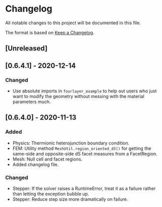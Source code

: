# Changelog
All notable changes to this project will be documented in this file.

The format is based on [Keep a Changelog](https://keepachangelog.com/en/1.0.0/).

## [Unreleased]

## [0.6.4.1] - 2020-12-14
### Changed
- Use absolute imports in `fourlayer_example` to help out users who
  just want to modify the geometry without messing with the material
  parameters much.

## [0.6.4.0] - 2020-11-13
### Added
- Physics: Thermionic heterojunction boundary condition.
- FEM: Utility method `MeshUtil.region_oriented_dS()` for getting the
  same-side and opposite-side dS facet measures from a FacetRegion.
- Mesh: Null cell and facet regions.
- Added changelog file.

### Changed
- Stepper: If the solver raises a RuntimeError, treat it as a failure
  rather than letting the exception bubble up.
- Stepper: Reduce step size more dramatically on failure.
